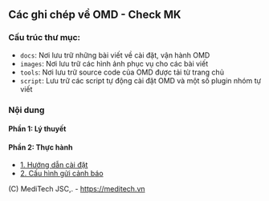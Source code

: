 ## Các ghi chép về OMD - Check MK

### Cấu trúc thư mục:

- `docs`: Nơi lưu trữ những bài viết về cài đặt, vận hành OMD
- `images`: Nơi lưu trữ các hình ảnh phục vụ cho các bài viết
- `tools`: Nơi lưu trữ source code của OMD được tải từ trang chủ
- `script`: Lưu trữ các script tự động cài đặt OMD và một số plugin nhóm tự viết

### Nội dung

#### Phần 1: Lý thuyết
 

#### Phần 2: Thực hành

- [1. Hướng dẫn cài đặt](docs/thuchanh-omd/1.Setup-OMD.md)
- [2. Cấu hình gửi cảnh báo](docs/thuchanh-omd/2.Send-Noitify.md)
 
(C) MediTech JSC,. - https://meditech.vn